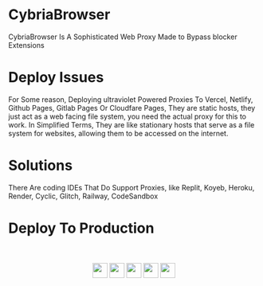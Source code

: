 # CybriaBrowser

CybriaBrowser Is A Sophisticated Web Proxy Made to Bypass blocker Extensions

# Deploy Issues

For Some reason, Deploying ultraviolet Powered Proxies To Vercel, Netlify, Github Pages, Gitlab Pages Or Cloudfare Pages, They are static hosts, they just act as a web facing file system, you need the actual proxy for this to work. In Simplified Terms, They are like stationary hosts that serve as a file system for websites, allowing them to be accessed on the internet.

# Solutions

There Are coding IDEs That Do Support Proxies, like Replit, Koyeb, Heroku, Render, Cyclic, Glitch, Railway, CodeSandbox

# Deploy To Production
<br>
<br>
<div align="center">
    <a href="https://app.cyclic.sh/api/app/deploy/amethystnetwork-dev/Hypertabs"><img height="30px" src="https://img.shields.io/badge/cyclic-2e59c7.svg?style=for-the-badge&logo=cyclic&logoColor=white"><img></a>
    <a href="https://render.com/deploy?repo=https://github.com/amethystnetwork-dev/Hypertabs"><img height="30px" src="https://img.shields.io/badge/render-4f65f1.svg?style=for-the-badge&logo=render&logoColor=46e3b7"><img></a>
    <a href="https://amethystnetwork-dev.github.io/utils/deploy/heroku?repo=Hypertabs"><img height="30px" src="https://img.shields.io/badge/heroku-%23430098.svg?style=for-the-badge&logo=heroku&logoColor=white"><img></a>
    <a href="https://replit.com/github/CybriaTech/CybriaBrowser"><img height="30px" src="https://amethystnetwork-dev.github.io/assets/replit.svg"><img></a>
    <a href="https://railway.app/new/template/EBnCyy?referralCode=8zUUBB"><img height="30px" src="https://img.shields.io/badge/Railway-%234f0599.svg?style=for-the-badge&logo=railway&logoColor=white"><img></a>
</div>


